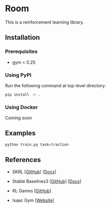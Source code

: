 # Room

This is a reinforcement learning library.



## Installation

### Prerequisites

- gym < 0.25



### Using PyPI

Run the following command at top-level directory:

```bash
pip install -e .
```



### Using Docker

Coming soon



## Examples

```python
python train.py task=traction
```



## References

- SKRL  [[GitHub]](https://github.com/Toni-SM/skrl) [[Docs]](https://skrl.readthedocs.io/en/latest/index.html)

- Stable Baselines3  [[GitHub]](https://github.com/DLR-RM/stable-baselines3) [[Docs]](https://stable-baselines3.readthedocs.io/en/master/index.html)

- RL Games  [[GitHub]](https://github.com/Denys88/rl_games/tree/d6ccfa59c85865bc04d80ca56b3b0276fec82f90)

- Isaac Gym  [[Website]](https://developer.nvidia.com/issac-gym)
